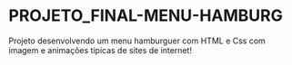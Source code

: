 # PROJETO_FINAL-MENU-HAMBURG
Projeto desenvolvendo um menu hamburguer com HTML e Css com imagem e animações tipicas de sites de internet!

